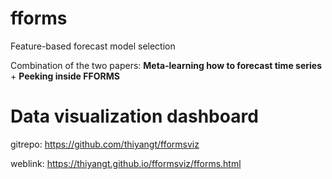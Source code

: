 # fforms
Feature-based forecast model selection

Combination of the two papers: **Meta-learning how to forecast time series** + **Peeking inside FFORMS**

# Data visualization dashboard


gitrepo: https://github.com/thiyangt/fformsviz


weblink: https://thiyangt.github.io/fformsviz/fforms.html
